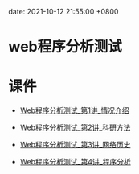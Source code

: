 date: 2021-10-12 21:55:00 +0800

# web程序分析测试

# 课件

* [Web程序分析测试_第1讲_情况介绍](Web程序分析测试_第1讲_情况介绍.pdf)

* [Web程序分析测试_第2讲_科研方法](Web程序分析测试_第2讲_科研方法.pdf)

* [Web程序分析测试_第3讲_网络历史](Web程序分析测试_第3讲_网络历史.pdf)

* [Web程序分析测试_第4讲_程序分析](Web程序分析测试_第4讲_程序分析.pdf)
